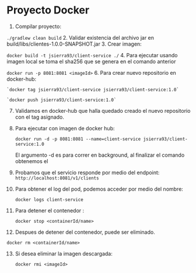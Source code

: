 # **Proyecto Docker**
1. Compilar proyecto:

`./gradlew clean build`
2. Validar existencia del archivo jar en build/libs/clientes-1.0.0-SNAPSHOT.jar
3. Crear imagen:
   
   `docker build -t jsierra93/client-service ./`
4. Para ejecutar usando imagen local se toma el sha256 que se genera en el comando anterior <imageID>
   
`docker run -p 8081:8081 <imageId>`
6. Para crear nuevo repositorio en docker-hub:
        
    `docker tag jsierra93/client-service jsierra93/client-service:1.0`
    
    `docker push jsierra93/client-service:1.0`

7. Validamos en docker-hub que halla quedado creado el nuevo repositorio con el tag asignado.
8. Para ejecutar con imagen de docker hub:
   
    `docker run -d -p 8081:8081 --name=client-service jsierra93/client-service:1.0`
   
    El argumento -d es para correr en background, al finalizar el comando obtenemos el <containerId>
   
9. Probamos que el servicio responde por medio del endpoint:
   `http://localhost:8081/v1/clients`
   
10. Para obtener el log del pod, podemos acceder por medio del nombre:
    
    `docker logs client-service`
    
11. Para detener el contenedor :
   
    `docker stop <containerId/name>`
    
12. Despues de detener del contenedor, puede ser eliminado.
    
`docker rm <containerId/name>`
    
13. Si desea eliminar la imagen descargada:
   
    `docker rmi <imageId>`

